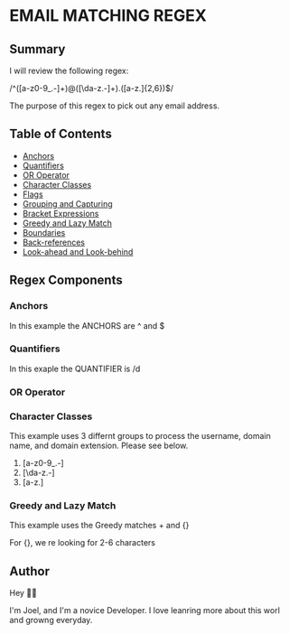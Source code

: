 # EMAIL MATCHING REGEX

## Summary

I will review the following regex: 

/^([a-z0-9_\.-]+)@([\da-z\.-]+)\.([a-z\.]{2,6})$/

The purpose of this regex to pick out any email address.


## Table of Contents

- [Anchors](#anchors)
- [Quantifiers](#quantifiers)
- [OR Operator](#or-operator)
- [Character Classes](#character-classes)
- [Flags](#flags)
- [Grouping and Capturing](#grouping-and-capturing)
- [Bracket Expressions](#bracket-expressions)
- [Greedy and Lazy Match](#greedy-and-lazy-match)
- [Boundaries](#boundaries)
- [Back-references](#back-references)
- [Look-ahead and Look-behind](#look-ahead-and-look-behind)

## Regex Components

### Anchors

In this example the ANCHORS are ^ and $


### Quantifiers

In this exaple the QUANTIFIER is /d


### OR Operator

### Character Classes

This example uses 3 differnt groups to process the username, domain name, and domain extension. Please see below.

1. [a-z0-9_\.-]
2. [\da-z\.-]
3. [a-z\.]


### Greedy and Lazy Match

This example uses the Greedy matches + and {}

For {}, we re looking for 2-6 characters


## Author
Hey  👋🏽

I'm Joel, and I'm a novice Developer. I love leanring more about this worl and growng everyday.